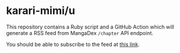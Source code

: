 # karari-mimi/u

This repository contains a Ruby script and a GitHub Action
which will generate a RSS feed from MangaDex `/chapter` API endpoint.

You should be able to subscribe to the feed at [this link][rss].

[rss]: https://kagari-mimi.github.io/u

